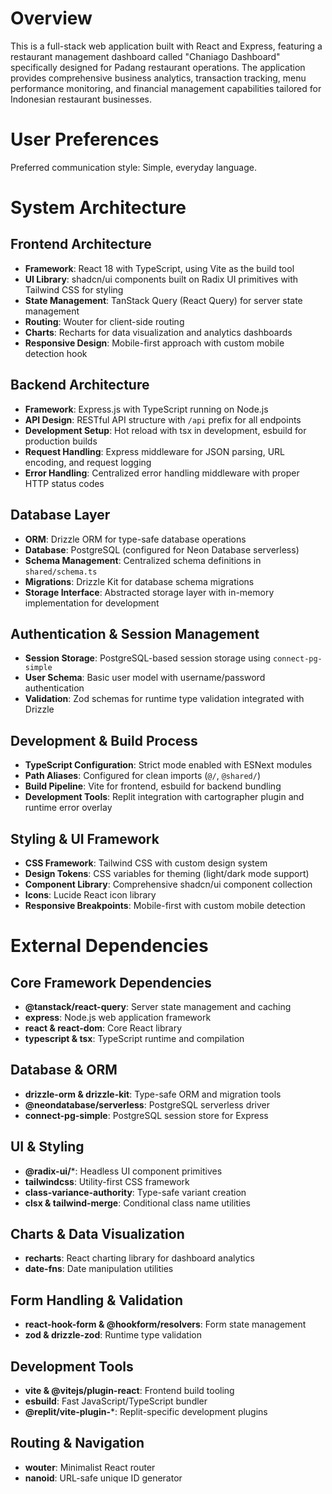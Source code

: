 # Overview

This is a full-stack web application built with React and Express, featuring a restaurant management dashboard called "Chaniago Dashboard" specifically designed for Padang restaurant operations. The application provides comprehensive business analytics, transaction tracking, menu performance monitoring, and financial management capabilities tailored for Indonesian restaurant businesses.

# User Preferences

Preferred communication style: Simple, everyday language.

# System Architecture

## Frontend Architecture
- **Framework**: React 18 with TypeScript, using Vite as the build tool
- **UI Library**: shadcn/ui components built on Radix UI primitives with Tailwind CSS for styling
- **State Management**: TanStack Query (React Query) for server state management
- **Routing**: Wouter for client-side routing
- **Charts**: Recharts for data visualization and analytics dashboards
- **Responsive Design**: Mobile-first approach with custom mobile detection hook

## Backend Architecture
- **Framework**: Express.js with TypeScript running on Node.js
- **API Design**: RESTful API structure with `/api` prefix for all endpoints
- **Development Setup**: Hot reload with tsx in development, esbuild for production builds
- **Request Handling**: Express middleware for JSON parsing, URL encoding, and request logging
- **Error Handling**: Centralized error handling middleware with proper HTTP status codes

## Database Layer
- **ORM**: Drizzle ORM for type-safe database operations
- **Database**: PostgreSQL (configured for Neon Database serverless)
- **Schema Management**: Centralized schema definitions in `shared/schema.ts`
- **Migrations**: Drizzle Kit for database schema migrations
- **Storage Interface**: Abstracted storage layer with in-memory implementation for development

## Authentication & Session Management
- **Session Storage**: PostgreSQL-based session storage using `connect-pg-simple`
- **User Schema**: Basic user model with username/password authentication
- **Validation**: Zod schemas for runtime type validation integrated with Drizzle

## Development & Build Process
- **TypeScript Configuration**: Strict mode enabled with ESNext modules
- **Path Aliases**: Configured for clean imports (`@/`, `@shared/`)
- **Build Pipeline**: Vite for frontend, esbuild for backend bundling
- **Development Tools**: Replit integration with cartographer plugin and runtime error overlay

## Styling & UI Framework
- **CSS Framework**: Tailwind CSS with custom design system
- **Design Tokens**: CSS variables for theming (light/dark mode support)
- **Component Library**: Comprehensive shadcn/ui component collection
- **Icons**: Lucide React icon library
- **Responsive Breakpoints**: Mobile-first with custom mobile detection

# External Dependencies

## Core Framework Dependencies
- **@tanstack/react-query**: Server state management and caching
- **express**: Node.js web application framework
- **react & react-dom**: Core React library
- **typescript & tsx**: TypeScript runtime and compilation

## Database & ORM
- **drizzle-orm & drizzle-kit**: Type-safe ORM and migration tools
- **@neondatabase/serverless**: PostgreSQL serverless driver
- **connect-pg-simple**: PostgreSQL session store for Express

## UI & Styling
- **@radix-ui/***: Headless UI component primitives
- **tailwindcss**: Utility-first CSS framework
- **class-variance-authority**: Type-safe variant creation
- **clsx & tailwind-merge**: Conditional class name utilities

## Charts & Data Visualization
- **recharts**: React charting library for dashboard analytics
- **date-fns**: Date manipulation utilities

## Form Handling & Validation
- **react-hook-form & @hookform/resolvers**: Form state management
- **zod & drizzle-zod**: Runtime type validation

## Development Tools
- **vite & @vitejs/plugin-react**: Frontend build tooling
- **esbuild**: Fast JavaScript/TypeScript bundler
- **@replit/vite-plugin-***: Replit-specific development plugins

## Routing & Navigation
- **wouter**: Minimalist React router
- **nanoid**: URL-safe unique ID generator